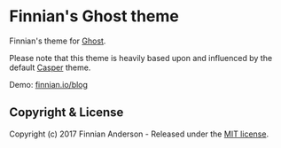 # Finnian's Ghost theme

Finnian's theme for [Ghost](http://github.com/tryghost/ghost/).

Please note that this theme is heavily based upon and influenced by the default [Casper](https://github.com/TryGhost/Casper) theme.

Demo: [finnian.io/blog](https://finnian.io/blog)

## Copyright & License

Copyright (c) 2017 Finnian Anderson - Released under the [MIT license](LICENSE).
